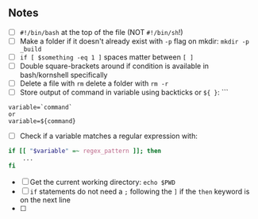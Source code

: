 ## Notes
- [ ] `#!/bin/bash` at the top of the file (NOT `#!/bin/sh`!)
- [ ] Make a folder if it doesn't already exist with `-p` flag on mkdir: `mkdir -p _build`
- [ ] `if [ $something -eq 1 ]` spaces matter between `[ ]`
- [ ] Double square-brackets around if condition is available in bash/kornshell specifically
- [ ] Delete a file with `rm` delete a folder with `rm -r`
- [ ] Store output of command in variable using backticks or `${ }`: ```
```
variable=`command`
or
variable=${command}
```
- [ ] Check if a variable matches a regular expression with:
```bash
if [[ "$variable" =~ regex_pattern ]]; then
    ...
fi
```
- [ ] Get the current working directory: `echo $PWD`
- [ ] `if` statements do not need a `;` following the `]` if the `then` keyword is on the next line
- [ ] 